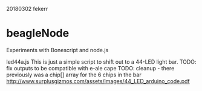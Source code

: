 20180302 fekerr

# beagleNode
Experiments with Bonescript and node.js

led44a.js
  This is just a simple script to shift out to a 44-LED light bar.
  TODO: fix outputs to be compatible with e-ale cape
  TODO: cleanup - there previously was a chip[] array for the 6 chips in the bar
  http://www.surplusgizmos.com/assets/images/44_LED_arduino_code.pdf
  
